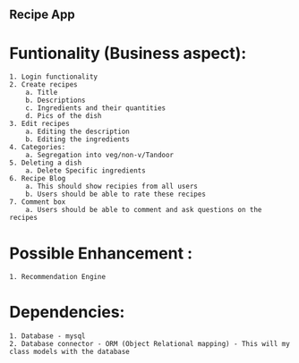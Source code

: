 ## Recipe App

# Funtionality (Business aspect):

    1. Login functionality
    2. Create recipes
        a. Title
        b. Descriptions
        c. Ingredients and their quantities
        d. Pics of the dish
    3. Edit recipes
        a. Editing the description
        b. Editing the ingredients
    4. Categories:
        a. Segregation into veg/non-v/Tandoor
    5. Deleting a dish
        a. Delete Specific ingredients
    6. Recipe Blog
        a. This should show recipies from all users
        b. Users should be able to rate these recipes
    7. Comment box
        a. Users should be able to comment and ask questions on the recipes

# Possible Enhancement :

    1. Recommendation Engine

# Dependencies:

    1. Database - mysql
    2. Database connector - ORM (Object Relational mapping) - This will my class models with the database
